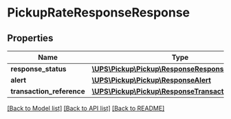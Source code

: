 # PickupRateResponseResponse

## Properties
Name | Type | Description | Notes
------------ | ------------- | ------------- | -------------
**response_status** | [**\UPS\Pickup\Pickup\ResponseResponseStatus**](ResponseResponseStatus.md) |  | 
**alert** | [**\UPS\Pickup\Pickup\ResponseAlert**](ResponseAlert.md) |  | [optional] 
**transaction_reference** | [**\UPS\Pickup\Pickup\ResponseTransactionReference**](ResponseTransactionReference.md) |  | [optional] 

[[Back to Model list]](../../README.md#documentation-for-models) [[Back to API list]](../../README.md#documentation-for-api-endpoints) [[Back to README]](../../README.md)

